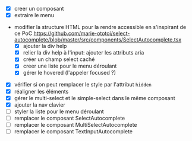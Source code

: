 - [x] creer un composant
- [x] extraire le menu
- modifier la structure HTML pour la rendre accessible en s'inspirant de ce PoC https://github.com/marie-ototoi/select-autocomplete/blob/master/src/components/SelectAutocomplete.tsx
    - [x] ajouter la div help
    - [x] relier la div help à l'input: ajouter les attributs aria
    - [x] créer un champ select caché
    - [x] creer une liste pour le menu déroulant
    - [x] gérer le hovered (l'appeler focused ?)
- [x] vérifier si on peut remplacer le style par l'attribut `hidden`
- [x] réaligner les éléments
- [x] gérer le multi-select et le simple-select dans le même composant
- [x] ajouter la nav clavier
- [ ] styler la liste pour le menu déroulant
- [ ] remplacer le composant SelectAutocomplete
- [ ] remplacer le composant MultiSelectAutocomplete
- [ ] remplacer le composant TextInputAutocomplete
